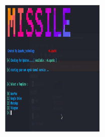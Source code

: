 

<img src="https://github.com/sparkz-technology/Missile/raw/master/Missile.png" style="width:300px;height:400px;">

